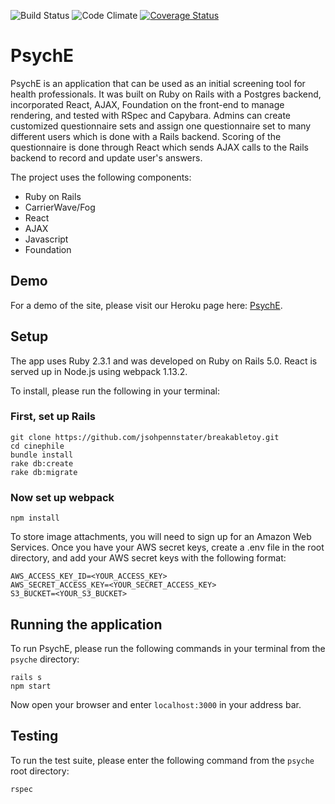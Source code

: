 ![Build Status](https://codeship.com/projects/17f0efc0-7606-0134-a20a-02a0cff8dcbf/status?branch=master)
![Code Climate](https://codeclimate.com/github/jsohpennstater/breakabletoy.png)
[![Coverage Status](https://coveralls.io/repos/github/jsohpennstater/breakabletoy/badge.svg?branch=master)](https://coveralls.io/github/jsohpennstater/breakabletoy?branch=master)

# PsychE
PsychE is an application that can be used as an initial screening tool for health professionals. It was built on Ruby on Rails with a Postgres backend, incorporated React, AJAX, Foundation on the front-end to manage rendering, and tested with RSpec and Capybara. Admins can create customized questionnaire sets and assign one questionnaire set to many different users which is done with a Rails backend. Scoring of the questionnaire is done through React which sends AJAX calls to the Rails backend to record and update user's answers.

The project uses the following components:

* Ruby on Rails
* CarrierWave/Fog
* React
* AJAX
* Javascript
* Foundation

## Demo
For a demo of the site, please visit our Heroku page here: [PsychE](http://psychelaunch.herokuapp.com/).


## Setup
The app uses Ruby 2.3.1 and was developed on Ruby on Rails 5.0.  React is served up
in Node.js using webpack 1.13.2.

To install, please run the following in your terminal:

### First, set up Rails
```
git clone https://github.com/jsohpennstater/breakabletoy.git
cd cinephile
bundle install
rake db:create
rake db:migrate
```

### Now set up webpack
`npm install`

To store image attachments, you will need to sign up for an Amazon Web Services.
Once you have your AWS secret keys, create a .env file in the root directory,
and add your AWS secret keys with the following format:

```
AWS_ACCESS_KEY_ID=<YOUR_ACCESS_KEY>
AWS_SECRET_ACCESS_KEY=<YOUR_SECRET_ACCESS_KEY>
S3_BUCKET=<YOUR_S3_BUCKET>
```

## Running the application
To run PsychE, please run the following commands in your terminal from the
`psyche` directory:

```
rails s
npm start
```

Now open your browser and enter `localhost:3000` in your address bar.

## Testing
To run the test suite, please enter the following command from the `psyche`
root directory:

`rspec`
